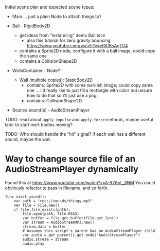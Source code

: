 
Initial scene plan and expected scene types:

- Main ... just a plain Node to attach things to?

- Ball - RigidBody2D
  - get ideas from "instancing" demo Ball.tscn
    - also this tutorial for zero gravity bouncing https://www.youtube.com/watch?v=vRiCBsAgTG4
  - contains a Sprite2D node, configure it with a ball image, could copy the same one
  - contains a CollisionShape2D
- WallsContainer - Node?
  - Wall (multiple copies): StaticBody2D
    - contains: Sprite2D with some wall-ish image; could copy same one
      ... i'd really like to just fill a rectangle with color but unsure how to
      do that so i'll just use a png.
    - contains: CollisionShape2D
- Bounce sound(s) - AudioStreamPlayer


TODO: read about `apply_impulse` and `apply_force` methods, maybe useful later
to start inert bodies moving?

TODO:
Who should handle the "hit" signal?
If each wall has a different sound, maybe the wall.


# Way to change source file of an AudioStreamPlayer dynamically

Found this at https://www.youtube.com/watch?v=A-926oL_8NM
You could obviously refactor to pass in filename, and so forth.
```
func start_sound():
    var path = "res://sounds/thingy.mp3"
    var file = File.new()
    if file.file_exists(path):
        file.open(path, file.READ)
        var buffer = file.get_buffer(file.get_len())
        var stream = AudioStreamMP3.new()
        stream.data = buffer
        # Assumes this script's parent has an AudioStreamPlayer child
        var audio = get_parent().get_node("AudioStreamPlayer")
        audio.stream = stream
        audio.play
```
